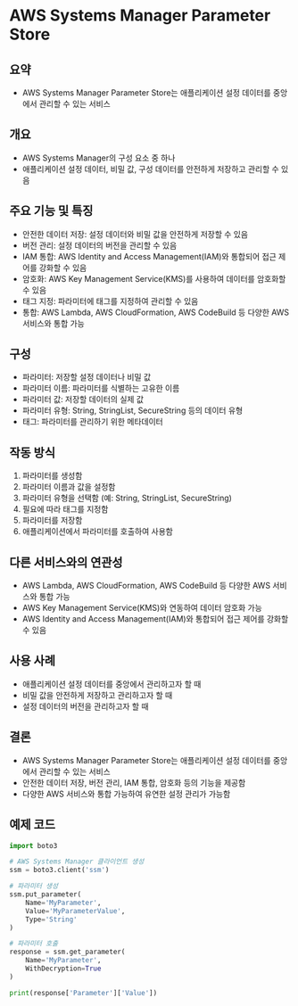 # AWS Systems Manager Parameter Store

## 요약
- AWS Systems Manager Parameter Store는 애플리케이션 설정 데이터를 중앙에서 관리할 수 있는 서비스

## 개요
- AWS Systems Manager의 구성 요소 중 하나
- 애플리케이션 설정 데이터, 비밀 값, 구성 데이터를 안전하게 저장하고 관리할 수 있음

## 주요 기능 및 특징
- 안전한 데이터 저장: 설정 데이터와 비밀 값을 안전하게 저장할 수 있음
- 버전 관리: 설정 데이터의 버전을 관리할 수 있음
- IAM 통합: AWS Identity and Access Management(IAM)와 통합되어 접근 제어를 강화할 수 있음
- 암호화: AWS Key Management Service(KMS)를 사용하여 데이터를 암호화할 수 있음
- 태그 지정: 파라미터에 태그를 지정하여 관리할 수 있음
- 통합: AWS Lambda, AWS CloudFormation, AWS CodeBuild 등 다양한 AWS 서비스와 통합 가능

## 구성
- 파라미터: 저장할 설정 데이터나 비밀 값
- 파라미터 이름: 파라미터를 식별하는 고유한 이름
- 파라미터 값: 저장할 데이터의 실제 값
- 파라미터 유형: String, StringList, SecureString 등의 데이터 유형
- 태그: 파라미터를 관리하기 위한 메타데이터

## 작동 방식
1. 파라미터를 생성함
2. 파라미터 이름과 값을 설정함
3. 파라미터 유형을 선택함 (예: String, StringList, SecureString)
4. 필요에 따라 태그를 지정함
5. 파라미터를 저장함
6. 애플리케이션에서 파라미터를 호출하여 사용함

## 다른 서비스와의 연관성
- AWS Lambda, AWS CloudFormation, AWS CodeBuild 등 다양한 AWS 서비스와 통합 가능
- AWS Key Management Service(KMS)와 연동하여 데이터 암호화 가능
- AWS Identity and Access Management(IAM)와 통합되어 접근 제어를 강화할 수 있음

## 사용 사례
- 애플리케이션 설정 데이터를 중앙에서 관리하고자 할 때
- 비밀 값을 안전하게 저장하고 관리하고자 할 때
- 설정 데이터의 버전을 관리하고자 할 때

## 결론
- AWS Systems Manager Parameter Store는 애플리케이션 설정 데이터를 중앙에서 관리할 수 있는 서비스
- 안전한 데이터 저장, 버전 관리, IAM 통합, 암호화 등의 기능을 제공함
- 다양한 AWS 서비스와 통합 가능하여 유연한 설정 관리가 가능함

## 예제 코드
```python
import boto3

# AWS Systems Manager 클라이언트 생성
ssm = boto3.client('ssm')

# 파라미터 생성
ssm.put_parameter(
    Name='MyParameter',
    Value='MyParameterValue',
    Type='String'
)

# 파라미터 호출
response = ssm.get_parameter(
    Name='MyParameter',
    WithDecryption=True
)

print(response['Parameter']['Value'])
```